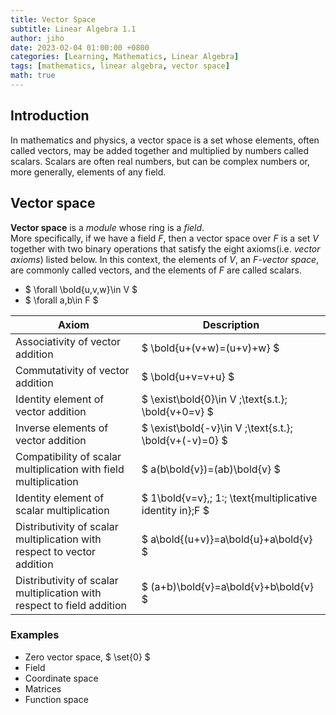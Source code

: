 ```yaml
---
title: Vector Space
subtitle: Linear Algebra 1.1
author: jiho
date: 2023-02-04 01:00:00 +0800
categories: [Learning, Mathematics, Linear Algebra]
tags: [mathematics, linear algebra, vector space]
math: true
---
```


## Introduction

In mathematics and physics, a vector space is a set whose elements, often called vectors,
may be added together and multiplied by numbers called scalars.
Scalars are often real numbers, but can be complex numbers or, more generally, elements of any field.


## Vector space

**Vector space** is a _module_ whose ring is a _field_. <br>
More specifically, if we have a field $F$, then a vector space over $F$ is a set $V$ together
with two binary operations that satisfy the eight axioms(i.e. _vector axioms_) listed below.
In this context, the elements of $V$, an _$F$-vector space_, are commonly called vectors, and the elements of $F$ are called scalars.
* $ \forall \bold{u,v,w}\in V $
* $ \forall a,b\in F $

| Axiom                                                             | Description                                                  |
|-------------------------------------------------------------------|--------------------------------------------------------------|
| Associativity of vector addition                                  | $ \bold{u+(v+w)=(u+v)+w} $                                   |
| Commutativity of vector addition                                  | $ \bold{u+v=v+u} $                                           |
| Identity element of vector addition                               | $ \exist\bold{0}\in V \;\text{s.t.}\; \bold{v+0=v} $         |
| Inverse elements of vector addition                               | $ \exist\bold{-v}\in V \;\text{s.t.}\; \bold{v+(-v)=0} $     |
| Compatibility of scalar multiplication with field multiplication  | $ a(b\bold{v})=(ab)\bold{v} $                                |
| Identity element of scalar multiplication                         | $ 1\bold{v=v},\; 1:\; \text{multiplicative identity in}\;F $ |
| Distributivity of scalar multiplication with respect to vector addition | $ a\bold{(u+v)}=a\bold{u}+a\bold{v} $ |
| Distributivity of scalar multiplication with respect to field addition | $ (a+b)\bold{v}=a\bold{v}+b\bold{v} $ |

### Examples
* Zero vector space, $ \set{0} $
* Field
* Coordinate space
* Matrices
* Function space
